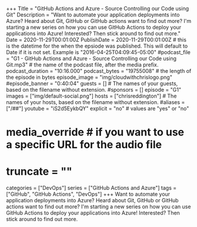 +++
Title = "GitHub Actions and Azure - Source Controlling our Code using Git"
Description = "Want to automate your application deployments into Azure? Heard about Git, GitHub or GitHub actions want to find out more? I'm starting a new series on how you can use GitHub Actions to deploy your applications into Azure! Interested? Then stick around to find out more."
Date = 2020-11-29T00:01:00Z
PublishDate = 2020-11-29T00:01:00Z # this is the datetime for the when the epsiode was published. This will default to Date if it is not set. Example is "2016-04-25T04:09:45-05:00"
#podcast_file = "G1 - GitHub Actions and Azure - Source Controlling our Code using Git.mp3" # the name of the podcast file, after the media prefix.
podcast_duration = "10:16.000"
podcast_bytes = "19755008" # the length of the episode in bytes
episode_image = "img/cloudwithchrislogo.png"
#episode_banner = "0:40:04"
guests = [] # The names of your guests, based on the filename without extension.
#sponsors = []
episode = "G1"
images = ["img/default-social.png"]
hosts = ["chrisreddington"] # The names of your hosts, based on the filename without extension.
#aliases = ["/##"]
youtube = "iS2d5EykbQY"
explicit = "no" # values are "yes" or "no"
# media_override # if you want to use a specific URL for the audio file
# truncate = ""
categories = ["DevOps"]
series = ["GitHub Actions and Azure"]
tags = ["GitHub", "GitHub Actions", "DevOps"]
+++
Want to automate your application deployments into Azure? Heard about Git, GitHub or GitHub actions want to find out more? I'm starting a new series on how you can use GitHub Actions to deploy your applications into Azure! Interested? Then stick around to find out more.
